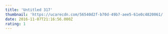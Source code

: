 ```yaml
---
title: 'Untitled 317'
thumbnail: 'https://ucarecdn.com/56540d2f-b70d-49b7-aee5-61e0c4820061/'
date: 2016-11-07T21:16:56.000Z
rating: 1
---
```

